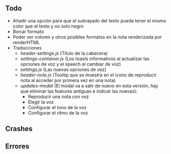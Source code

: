 ## Todo
- Añadir una opción para que el subrayado del texto pueda tener el mismo color que el texto y no solo negro
- Borrar formato
- Poder ver colores y otros posibles formatos en la nota renderizada por renderHTML
- Traducciones
    - *header-settings.js* (Título de la cabecera)
    - *settings-container.js* (Los toasts informativos al actualizar las opciones de voz y el speech al cambiar de voz)
    - *settings.js* (Las nuevas opciones de voz)
    - *header-note.js* (Tooltip que se muestra en el icono de reproducir nota al acceder por primera vez en una nota)
    - *updates-modal* (El modal va a salir de nuevo en esta versión, hay que eliminar las features antiguas e indicar las nuevas):
        - Reproducir una nota con voz
        - Elegir la voz
        - Configurar el tono de la voz
        - Configurar el ritmo de la voz

## Crashes

## Errores